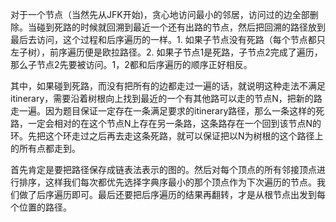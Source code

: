 对于一个节点（当然先从JFK开始)，贪心地访问最小的邻居，访问过的边全部删除。当碰到死路的时候就回溯到最近一个还有出路的节点，然后把回溯的路径放到最后去访问，这个过程和后序遍历的一样。1. 如果子节点没有死路（每个节点都只左子树），前序遍历便是欧拉路径。2. 如果子节点1是死路，子节点2完成了遍历，那么子节点2先要被访问。1，2都和后序遍历的顺序正好相反。

其中，如果碰到死路，而没有把所有的边都走过一遍的话，就说明这种走法不满足itinerary，需要沿着树根向上找到最近的一个有其他路可以走的节点N，把新的路走一遍。因为题目保证一定存在一条满足要求的itinerary路径，那么一条这样的死路，一定会相对的在这个节点N上存在另一条路，这条路存在一个回到该节点N的环。先把这个环走过之后再去走这条死路，就可以保证把以N为树根的这个路径上的所有点都走到。

首先肯定是要把路径保存成链表法表示的图的。然后对每个顶点的所有邻接顶点进行排序，这样我们每次都优先选择字典序最小的那个顶点作为下次遍历的节点。我们做了后序遍历即可。最后还要把后序遍历的结果再翻转，才是从根节点出发到每个位置的路径。

